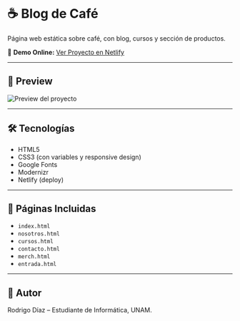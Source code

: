 # ☕ Blog de Café

Página web estática sobre café, con blog, cursos y sección de productos.

🚀 **Demo Online:** [Ver Proyecto en Netlify](https://proy-cafe.netlify.app/)

---

## 📸 Preview
![Preview del proyecto](img/preview.png)

---

## 🛠️ Tecnologías
- HTML5
- CSS3 (con variables y responsive design)
- Google Fonts
- Modernizr
- Netlify (deploy)

---

## 📂 Páginas Incluidas
- `index.html`
- `nosotros.html`
- `cursos.html`
- `contacto.html`
- `merch.html`
- `entrada.html`

---

## 👤 Autor
Rodrigo Díaz – Estudiante de Informática, UNAM.
